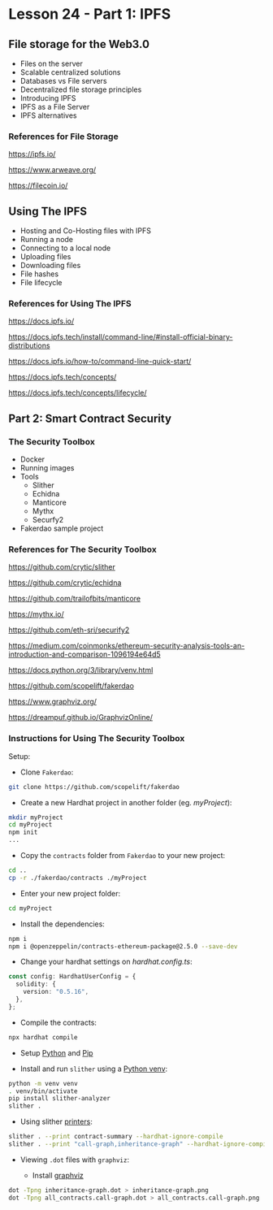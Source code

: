 # Lesson 24 - Part 1: IPFS

## File storage for the Web3.0

* Files on the server
* Scalable centralized solutions
* Databases vs File servers
* Decentralized file storage principles
* Introducing IPFS
* IPFS as a File Server
* IPFS alternatives

### References for File Storage

<https://ipfs.io/>

<https://www.arweave.org/>

<https://filecoin.io/>

## Using The IPFS

* Hosting and Co-Hosting files with IPFS
* Running a node
* Connecting to a local node
* Uploading files
* Downloading files
* File hashes
* File lifecycle

### References for Using The IPFS

<https://docs.ipfs.io/>

<https://docs.ipfs.tech/install/command-line/#install-official-binary-distributions>

<https://docs.ipfs.io/how-to/command-line-quick-start/>

<https://docs.ipfs.tech/concepts/>

<https://docs.ipfs.tech/concepts/lifecycle/>

## Part 2: Smart Contract Security

### The Security Toolbox

* Docker
* Running images
* Tools
  * Slither
  * Echidna
  * Manticore
  * Mythx
  * Securfy2
* Fakerdao sample project

### References for The Security Toolbox

<https://github.com/crytic/slither>

<https://github.com/crytic/echidna>

<https://github.com/trailofbits/manticore>

<https://mythx.io/>

<https://github.com/eth-sri/securify2>

<https://medium.com/coinmonks/ethereum-security-analysis-tools-an-introduction-and-comparison-1096194e64d5>

<https://docs.python.org/3/library/venv.html>

<https://github.com/scopelift/fakerdao>

<https://www.graphviz.org/>

<https://dreampuf.github.io/GraphvizOnline/>

### Instructions for Using The Security Toolbox

Setup:

* Clone `Fakerdao`:

```bash
git clone https://github.com/scopelift/fakerdao
```

* Create a new Hardhat project in another folder (eg. _myProject_):

```bash
mkdir myProject
cd myProject
npm init
...
```

* Copy the `contracts` folder from `Fakerdao` to your new project:

```bash
cd ..
cp -r ./fakerdao/contracts ./myProject
```

* Enter your new project folder:

```bash
cd myProject
```

* Install the dependencies:

```bash
npm i
npm i @openzeppelin/contracts-ethereum-package@2.5.0 --save-dev
```

* Change your hardhat settings on _hardhat.config.ts_:
  
```typescript
const config: HardhatUserConfig = {
  solidity: {
    version: "0.5.16",
  },
};
```

* Compile the contracts:

```bash
npx hardhat compile
```

* Setup [Python](https://docs.python.org/3/) and [Pip](https://pip.pypa.io/en/stable/)

* Install and run `slither` using a [Python venv](https://docs.python.org/3/library/venv.html):

```bash
python -m venv venv
. venv/bin/activate 
pip install slither-analyzer
slither .
```

* Using slither [printers](https://github.com/crytic/slither/wiki/Printer-documentation):

```bash
slither . --print contract-summary --hardhat-ignore-compile
slither . --print "call-graph,inheritance-graph" --hardhat-ignore-compile 
```

* Viewing `.dot` files with `graphviz`:

  * Install [graphviz](https://graphviz.org/download/)

```bash
dot -Tpng inheritance-graph.dot > inheritance-graph.png
dot -Tpng all_contracts.call-graph.dot > all_contracts.call-graph.png 
```

